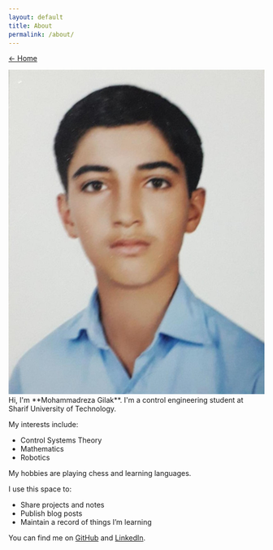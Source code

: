 ```yaml
---
layout: default
title: About
permalink: /about/
---
```


<p><a href="{{ "/" | relative_url }}">← Home</a></p>

<div class="about-section">
  <div class="about-image">
    <img src="/assets/images/Mohammadreza Gilak.jpg" alt="Mohammadreza Gilak">
  </div>

  <div class="about-text" markdown="1">
  Hi, I'm **Mohammadreza Gilak**. I'm a control engineering student at Sharif University of Technology.  
  
  My interests include:  
  - Control Systems Theory  
  - Mathematics  
  - Robotics  
  
  My hobbies are playing chess and learning languages.  
  
  I use this space to:  
  - Share projects and notes  
  - Publish blog posts  
  - Maintain a record of things I’m learning  
  
  You can find me on [GitHub](https://github.com/MRGilak) and [LinkedIn](https://www.linkedin.com/in/mohammadreza-gilak-7aa830226/).
  </div>
</div>
